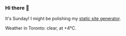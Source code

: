 ### Hi there :wave:

It's Sunday! I might be polishing my [static site generator](https://github.com/bewuethr/pandoc-bash-blog).

Weather in Toronto: clear, at +4°C.
